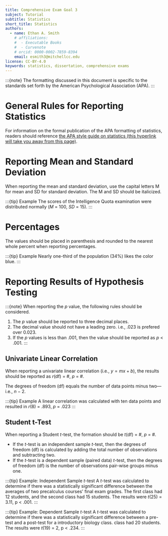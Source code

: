 ```yaml
---
title: Comprehensive Exam Goal 3
subject: Tutorial
subtitle: Statistics
short_title: Statistics
authors:
  - name: Ethan A. Smith
    # affiliations:
    #  - Executable Books
    #  - Curvenote
    # orcid: 0000-0002-7859-8394
    email: esmith3@mitchellcc.edu
license: CC-BY-4.0
keywords: statistics, dissertation, comprehensive exams
---
```


:::{note}
The formatting discussed in this document is specific to the standards set forth by the American Psychological Association (APA).
:::

# General Rules for Reporting Statistics
For information on the formal publication of the APA formatting of statistics, readers should reference [the APA style guide on statistics (this hyperlink will take you away from this page)](https://apastyle.apa.org/instructional-aids/numbers-statistics-guide.pdf).

# Reporting Mean and Standard Deviation
When reporting the mean and standard deviation, use the capital letters M for mean and SD for standard deviation. The M and SD should be italicized. 

:::{tip} Example
The scores of the Intelligence Quota examination were distributed normally (*M* = 100, *SD* = 15).
:::

# Percentages
The values should be placed in parenthesis and rounded to the nearest whole percent when reporting percentages.

:::{tip} Example
Nearly one-third of the population (34%) likes the color blue.
:::

# Reporting Results of Hypothesis Testing
:::{note}
When reporting the *p* value, the following rules should be considered.
1. The *p* value should be reported to three decimal places. 
2. The decimal value should not have a leading zero. i.e., .023 is prefered over 0.023.
3. If the *p* values is less than .001, then the value should be reported as *p* < .001.
:::

## Univariate Linear Correlation
When reporting a univariate linear correlation (i.e., $y=mx+b$), the results should be reported as *r*(df) = #, *p* = #.

The degrees of freedom (df) equals the number of data points minus two—i.e., $n-2$.

:::{tip} Example
A linear correlation was calculated with ten data points and resulted in *r*(8) = .893, *p* = .023
:::

## Student t-Test
When reporting a Student *t*-test, the formation should be *t*(df) = #, *p* = #. 
* If the *t*-test is an independent sample *t*-test, then the degrees of freedom (df) is calculated by adding the total number of observations and subtracting two. 
* If the *t*-test is a dependent sample (paired data) *t*-test, then the degrees of freedom (df) is the number of observations pair-wise groups minus one.

:::{tip} Example: Independent Sample *t*-test
A *t*-test was calculated to determine if there was a statistically significant difference between the averages of two precalculus courses' final exam grades. The first class had 12 students, and the second class had 15 students. The results were *t*(25) = 3.11, p < .001.
:::

:::{tip} Example: Dependent Sample *t*-test
A *t*-test was calculated to determine if there was a statistically significant difference between a pre-test and a post-test for a introductory biology class. class had 20 students. The results were *t*(19) = 2, p < .234.
:::
